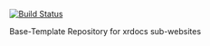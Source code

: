 [![Build Status](https://travis-ci.org/xrdocs/design.svg?branch=gh-pages)](https://travis-ci.org/xrdocs/design)

Base-Template Repository for xrdocs sub-websites
